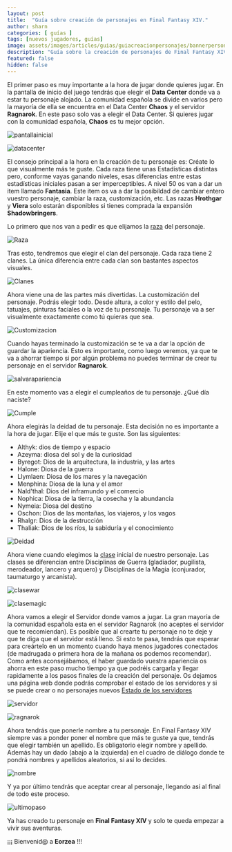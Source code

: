 ```yaml
---
layout: post
title:  "Guía sobre creación de personajes en Final Fantasy XIV."
author: sharn
categories: [ guías ]
tags: [nuevos jugadores, guías]
image: assets/images/articles/guias/guiacreacionpersonajes/bannerpersonajes.jpg
description: "Guía sobre la creación de personajes de Final Fantasy XIV."
featured: false
hidden: false
---
```


El primer paso es muy importante a la hora de jugar donde quieres jugar. En la pantalla de inicio del juego tendrás que elegir el **Data Center** donde va a estar tu personaje alojado. La comunidad española se divide en varios pero la mayoría de ella se encuentra en el Data Center **Chaos** y el servidor **Ragnarok**. En este paso solo vas a elegir el Data Center. Si quieres jugar con la comunidad española, **Chaos** es tu mejor opción.

![pantallainicial](/assets/images/articles/guias/guiacreacionpersonajes/pantallainicial.jpg)

![datacenter](/assets/images/articles/guias/guiacreacionpersonajes/datacenter.jpg)

El consejo principal a la hora en la creación de tu personaje es: Créate lo que visualmente más te guste. Cada raza tiene unas Estadísticas distintas pero, conforme vayas ganando niveles, esas diferencias entre estas estadísticas iniciales pasan a ser imperceptibles. A nivel 50 os van a dar un item llamado **Fantasia**. Este item os va a dar la posibildad de cambiar entero vuestro personaje, cambiar la raza, customización, etc. Las razas **Hrothgar** y **Viera** solo estarán disponibles si tienes comprada la expansión **Shadowbringers**.

Lo primero que nos van a pedir es que elijamos la [raza](/guia-razas/) del personaje. 

![Raza](/assets/images/articles/guias/guiacreacionpersonajes/razas.jpg)

Tras esto, tendremos que elegir el clan del personaje. Cada raza tiene 2 clanes. La única diferencia entre cada clan son bastantes aspectos visuales. 

![Clanes](/assets/images/articles/guias/guiacreacionpersonajes/clanes.jpg)

Ahora viene una de las partes más divertidas. La customización del personaje. Podrás elegir todo. Desde altura, a color y estilo del pelo, tatuajes, pinturas faciales o la voz de tu personaje. Tu personaje va a ser visualmente exactamente como tú quieras que sea. 

![Customizacion](/assets/images/articles/guias/guiacreacionpersonajes/customizacion.jpg)

Cuando hayas terminado la customización se te va a dar la opción de guardar la apariencia. Esto es importante, como luego veremos, ya que te va a ahorrar tiempo si por algún problema no puedes terminar de crear tu personaje en el servidor **Ragnarok**.

![salvarapariencia](/assets/images/articles/guias/guiacreacionpersonajes/salvarapariencia.jpg)

En este momento vas a elegir el cumpleaños de tu personaje. ¿Qué día naciste?

![Cumple](/assets/images/articles/guias/guiacreacionpersonajes/cumple.jpg)

Ahora elegirás la deidad de tu personaje. Esta decisión no es importante a la hora de jugar. Elije el que más te guste. Son las siguientes:

- Althyk: dios de tiempo y espacio
- Azeyma: diosa del sol y de la curiosidad
- Byregot: Dios de la arquitectura, la industria, y las artes
- Halone: Diosa de la guerra
- Llymlaen: Diosa de los mares y la navegación
- Menphina: Diosa de la luna y el amor
- Nald'thal: Dios del inframundo y el comercio
- Nophica: Diosa de la tierra, la cosecha y la abundancia
- Nymeia: Diosa del destino
- Oschon: Dios de las montañas, los viajeros, y los vagos
- Rhalgr: Dios de la destrucción
- Thaliak: Dios de los ríos, la sabiduría y el conocimiento

![Deidad](/assets/images/articles/guias/guiacreacionpersonajes/deidad.jpg)

Ahora viene cuando elegimos la [clase](/guiaclases/) inicial de nuestro personaje. Las clases se diferencian entre Disciplinas de Guerra (gladiador, pugilista, merodeador, lancero y arquero) y Disciplinas de la Magia (conjurador, taumaturgo y arcanista).

![clasewar](/assets/images/articles/guias/guiacreacionpersonajes/clasewar.jpg)

![clasemagic](/assets/images/articles/guias/guiacreacionpersonajes/clasemagic.jpg)

Ahora vamos a elegir el Servidor donde vamos a jugar. La gran mayoría de la comunidad española esta en el servidor Ragnarok (no aceptes el servidor que te recomiendan). Es posible que al crearte tu personaje no te deje y que te diga que el servidor está lleno. Si esto te pasa, tendrás que esperar para creártelo en un momento cuando haya menos jugadores conectados (de madrugada o primera hora de la mañana os podemos recomendar). Como antes aconsejábamos, el haber guardado vuestra apariencia os ahorra en este paso mucho tiempo ya que podréis cargarla y llegar rapidamente a los pasos finales de la creación del personaje. Os dejamos una página web donde podrás comprobar el estado de los servidores y si se puede crear o no personajes nuevos [Estado de los servidores](https://eu.finalfantasyxiv.com/lodestone/worldstatus/) 

![servidor](/assets/images/articles/guias/guiacreacionpersonajes/servidor.jpg)

![ragnarok](/assets/images/articles/guias/guiacreacionpersonajes/ragnarok.jpg)

Ahora tendrás que ponerle nombre a tu personaje. En Final Fantasy XIV siempre vas a ponder poner el nombre que más te guste ya que, tendrás que elegir también un apellido. Es obligatorio elegir nombre y apellido. Además hay un dado (abajo a la izquierda) en el cuadro de diálogo donde te pondrá nombres y apellidos aleatorios, si así lo decides.

![nombre](/assets/images/articles/guias/guiacreacionpersonajes/nombre.jpg)

Y ya por último tendrás que aceptar crear al personaje, llegando así al final de todo este proceso.

![ultimopaso](/assets/images/articles/guias/guiacreacionpersonajes/ultimopaso.jpg)

Ya has creado tu personaje en **Final Fantasy XIV** y solo te queda empezar a vivir sus aventuras. 

¡¡¡ Bienvenid@ a **Eorzea** !!!